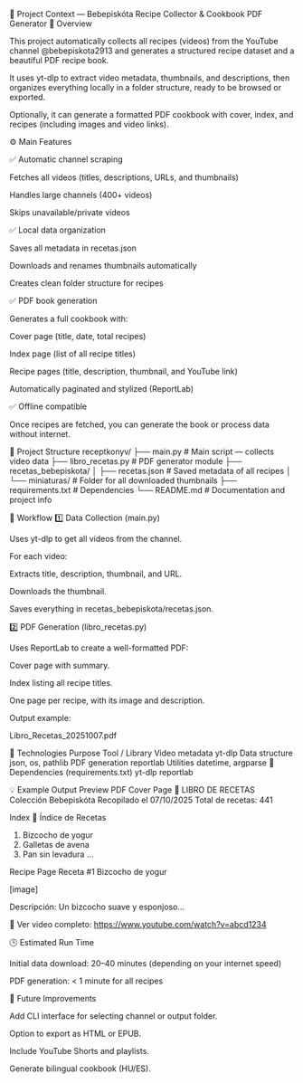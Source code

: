 🍰 Project Context — Bebepiskóta Recipe Collector & Cookbook PDF Generator
🧩 Overview

This project automatically collects all recipes (videos) from the YouTube channel @bebepiskota2913
 and generates a structured recipe dataset and a beautiful PDF recipe book.

It uses yt-dlp to extract video metadata, thumbnails, and descriptions, then organizes everything locally in a folder structure, ready to be browsed or exported.

Optionally, it can generate a formatted PDF cookbook with cover, index, and recipes (including images and video links).

⚙️ Main Features

✅ Automatic channel scraping

Fetches all videos (titles, descriptions, URLs, and thumbnails)

Handles large channels (400+ videos)

Skips unavailable/private videos

✅ Local data organization

Saves all metadata in recetas.json

Downloads and renames thumbnails automatically

Creates clean folder structure for recipes

✅ PDF book generation

Generates a full cookbook with:

Cover page (title, date, total recipes)

Index page (list of all recipe titles)

Recipe pages (title, description, thumbnail, and YouTube link)

Automatically paginated and stylized (ReportLab)

✅ Offline compatible

Once recipes are fetched, you can generate the book or process data without internet.

📂 Project Structure
receptkonyv/
├── main.py                # Main script — collects video data
├── libro_recetas.py       # PDF generator module
├── recetas_bebepiskota/
│   ├── recetas.json       # Saved metadata of all recipes
│   └── miniaturas/        # Folder for all downloaded thumbnails
├── requirements.txt       # Dependencies
└── README.md              # Documentation and project info

🧠 Workflow
1️⃣ Data Collection (main.py)

Uses yt-dlp to get all videos from the channel.

For each video:

Extracts title, description, thumbnail, and URL.

Downloads the thumbnail.

Saves everything in recetas_bebepiskota/recetas.json.

2️⃣ PDF Generation (libro_recetas.py)

Uses ReportLab to create a well-formatted PDF:

Cover page with summary.

Index listing all recipe titles.

One page per recipe, with its image and description.

Output example:

Libro_Recetas_20251007.pdf

🧱 Technologies
Purpose	Tool / Library
Video metadata	yt-dlp
Data structure	json, os, pathlib
PDF generation	reportlab
Utilities	datetime, argparse
🔧 Dependencies (requirements.txt)
yt-dlp
reportlab

💡 Example Output Preview
PDF Cover Page
🍳
LIBRO DE RECETAS
Colección Bebepiskóta
Recopilado el 07/10/2025
Total de recetas: 441

Index
📑 Índice de Recetas
1. Bizcocho de yogur
2. Galletas de avena
3. Pan sin levadura
...

Recipe Page
Receta #1
Bizcocho de yogur

[image]

Descripción:
Un bizcocho suave y esponjoso...

🔗 Ver video completo:
https://www.youtube.com/watch?v=abcd1234

🕒 Estimated Run Time

Initial data download: 20–40 minutes (depending on your internet speed)

PDF generation: < 1 minute for all recipes

🚀 Future Improvements

Add CLI interface for selecting channel or output folder.

Option to export as HTML or EPUB.

Include YouTube Shorts and playlists.

Generate bilingual cookbook (HU/ES).
